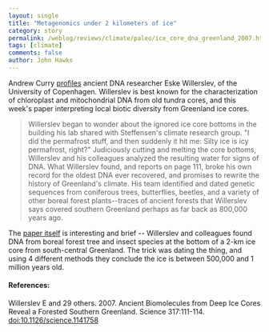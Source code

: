 ```yaml
---
layout: single 
title: "Metagenomics under 2 kilometers of ice" 
category: story
permalink: /weblog/reviews/climate/paleo/ice_core_dna_greenland_2007.html
tags: [climate] 
comments: false 
author: John Hawks 
---
```



<p>
Andrew Curry <a href="http://dx.doi.org/10.1126/science.317.5834.36">profiles</a> ancient DNA researcher Eske Willerslev, of the University of Copenhagen. Willerslev is best known for the characterization of chloroplast and mitochondrial DNA from old tundra cores, and this week's paper interpreting local biotic diversity from Greenland ice cores. 
</p>

<blockquote>Willerslev began to wonder about the ignored ice core bottoms in the building his lab shared with Steffensen's climate research group. "I did the permafrost stuff, and then suddenly it hit me: Silty ice is icy permafrost, right?" Judiciously cutting and melting the core bottoms, Willerslev and his colleagues analyzed the resulting water for signs of DNA. What Willerslev found, and reports on page 111, broke his own record for the oldest DNA ever recovered, and promises to rewrite the history of Greenland's climate. His team identified and dated genetic sequences from coniferous trees, butterflies, beetles, and a variety of other boreal forest plants--traces of ancient forests that Willerslev says covered southern Greenland perhaps as far back as 800,000 years ago.</blockquote>

<p>
The <a href="http://dx.doi.org/10.1126/science.1141758">paper itself</a> is interesting and brief -- Willerslev and colleagues found DNA from boreal forest tree and insect species at the bottom of a 2-km ice core from south-central Greenland. The trick was dating the thing, and using 4 different methods they conclude the ice is between 500,000 and 1 million years old. 
</p>

<h4>References:</h4>

<p class="cite">Willerslev E and 29 others. 2007. Ancient Biomolecules from Deep Ice Cores Reveal a Forested Southern Greenland. Science 317:111-114. <a href="http://dx.doi.org/10.1126/science.1141758">doi:10.1126/science.1141758</a></p>

